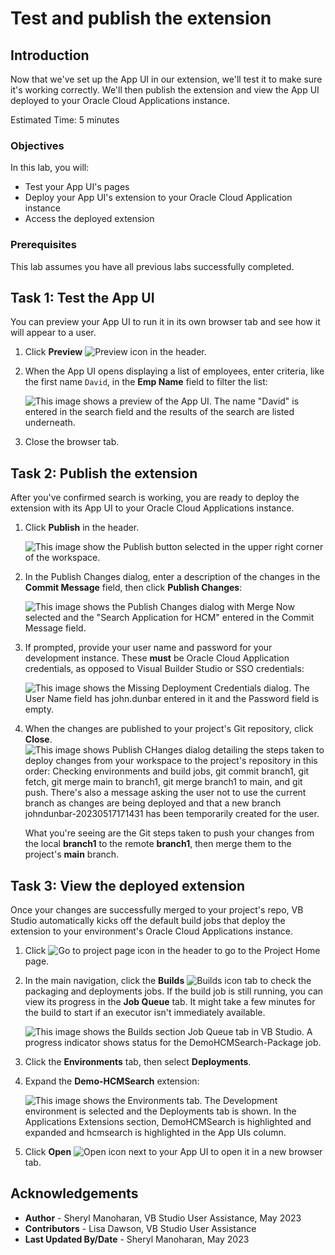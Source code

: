 # Test and publish the extension

## Introduction

Now that we've set up the App UI in our extension, we'll test it to make sure it's working correctly. We'll then publish the extension and view the App UI deployed to your Oracle Cloud Applications instance.

Estimated Time: 5 minutes

### Objectives

In this lab, you will:

* Test your App UI's pages
* Deploy your App UI's extension to your Oracle Cloud Application instance
* Access the deployed extension

### Prerequisites

This lab assumes you have all previous labs successfully completed.

## Task 1: Test the App UI

You can preview your App UI to run it in its own browser tab and see how it will appear to a user.

1. Click **Preview** ![Preview icon](images/icon-preview.png) in the header.

2. When the App UI opens displaying a list of employees, enter criteria, like the first name `David`, in the **Emp Name** field to filter the list:

    ![This image shows a preview of the App UI. The name "David" is entered in the search field and the results of the search are listed underneath.](images/preview.png)

3. Close the browser tab.

## Task 2: Publish the extension

After you've confirmed search is working, you are ready to deploy the extension with its App UI to your Oracle Cloud Applications instance.

1. Click **Publish** in the header.

    ![This image show the Publish button selected in the upper right corner of the workspace.](images/publish.png)

2. In the Publish Changes dialog, enter a description of the changes in the **Commit Message** field, then click **Publish Changes**:

    ![This image shows the Publish Changes dialog with Merge Now selected and the "Search Application for HCM" entered in the Commit Message field.](images/publish-changes-dialog.png)

3. If prompted, provide your user name and password for your development instance. These **must** be Oracle Cloud Application credentials, as opposed to Visual Builder Studio or SSO credentials:

    ![This image shows the Missing Deployment Credentials dialog. The User Name field has john.dunbar entered in it and the Password field is empty.](images/deployment-creds.png)

4. When the changes are published to your project's Git repository, click **Close**.
    ![This image shows Publish CHanges dialog detailing the steps taken to deploy changes from your workspace to the project's repository in this order: Checking environments and build jobs, git commit branch1, git fetch, git merge main to branch1, git merge branch1 to main, and git push. There's also a message asking the user not to use the current branch as changes are being deployed and that a new branch johndunbar-20230517171431 has been temporarily created for the user.](images/published.png)

    What you're seeing are the Git steps taken to push your changes from the local **branch1** to the remote **branch1**, then merge them to the project's **main** branch.

## Task 3: View the deployed extension

Once your changes are successfully merged to your project's repo, VB Studio automatically kicks off the default build jobs that deploy the extension to your environment's Oracle Cloud Applications instance.

1. Click ![Go to project page icon](images/icon-gotoprojectpage.png) in the header to go to the Project Home page.

2. In the main navigation, click the **Builds** ![Builds icon](images/icon-builds.png) tab to check the packaging and deployments jobs. If the build job is still running, you can view its progress in the **Job Queue** tab. It might take a few minutes for the build to start if an executor isn't immediately available.

    ![This image shows the Builds section Job Queue tab in VB Studio. A progress indicator shows status for the DemoHCMSearch-Package job.](images/job-queue.png)

3. Click the **Environments** tab, then select **Deployments**.

4. Expand the **Demo-HCMSearch** extension:

    ![This image shows the Environments tab. The Development environment is selected and the Deployments tab is shown. In the Applications Extensions section, DemoHCMSearch is highlighted and expanded and hcmsearch is highlighted in the App UIs column.](images/deployment.png)

5. Click **Open** ![Open icon](images/icon-openappui.png) next to your App UI to open it in a new browser tab.

<!-- You may now **proceed to the next lab**. -->

## Acknowledgements

* **Author** - Sheryl Manoharan, VB Studio User Assistance, May 2023
* **Contributors** -  Lisa Dawson, VB Studio User Assistance
* **Last Updated By/Date** - Sheryl Manoharan, May 2023
